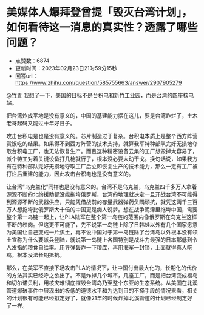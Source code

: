 # 美媒体人爆拜登曾提「毁灭台湾计划」，如何看待这一消息的真实性？透露了哪些问题？
- 点赞数：6874
- 更新时间：2023年02月23日21时59分15秒
- 回答url：https://www.zhihu.com/question/585755663/answer/2907905279
<body>
 <p data-pid="_eyfaXS7"><a class="member_mention" href="https://www.zhihu.com/people/ce3d2d6a5ffce79abf3f843158fac804" data-hash="ce3d2d6a5ffce79abf3f843158fac804" data-hovercard="p$b$ce3d2d6a5ffce79abf3f843158fac804">@竹青</a> 我想了一下，美国的目标不是台积电和新竹工业园，而是台湾的四座核电站。</p>
 <p data-pid="2Js_6yc9">把台湾炸成平地是没有意义的，中国的基建能力摆在这儿，要是台湾炸烂了，土木老哥起码又能过十年好日子。</p>
 <p data-pid="yWyIQtIT">攻击台积电是也是没有意义的。芯片制造过于复杂。台积电本质上是整个西方阵营赏饭吃的结果。如果得不到西方阵营的技术支持，就算我军特种部队完好无损地夺取台积电工厂，也无法恢复生产。而且这种精密设备云集的工厂想毁掉太容易了，派个特工对着关键设备打几枪就行了，根本没必要大动干戈。换句话说，如果我方有在特种部队完好无损地夺取工厂后立即恢复生产的技术能力，那么一定有工厂被打烂后重建的能力，因此攻击台积电也是没有意义的。</p>
 <p data-pid="ecXzugH3">让台湾“乌克兰化”同样也是没有意义的。台湾不是乌克兰，乌克兰四千多万人拿着源源不断的北约援助都没能拖垮俄罗斯，台湾的地理就决定一旦开战台湾不可能得到源源不断的武器供应，只能凭借战前的存量武器弹药负隅顽抗，就凭这两千三百万人想拖垮比俄罗斯大十倍的中国更是痴人说梦。想在战争泥潭里拖垮中国，需要整个第一岛链一起上，让PLA陆军在整个第一岛链的范围内像俄罗斯在乌克兰这样不断的绞肉。但这更不可能了，先不说第一岛链上除了日韩蛙以外有几个国家愿意为美国让自己变成一片焦土，再不说中国对于第一岛链除了台湾岛以外根本没有领土宣称为什么要派兵登陆，就说第一岛链上各国特别是战斗力最强的日本那低到令人发指的粮食自给率。用导弹轰炸一下粮库，再用海军一封锁，上面就得真人吃鸡，根本没法长期抵抗。</p>
 <p data-pid="btyBzHDj">那么，在美军不直接下场攻击PLA的情况下，让中国付出最大化的，长期化的代价的方法其实已经呼之欲出了。不是炸掉几个城市，几座工厂，而是把台湾变成福岛和切尔诺贝利，用核灾难彻底摧毁台湾岛乃至整个东亚的生态系统。从美国在北溪管道爆破事件中展现出的极低的道德水平和为达到目的不择手段的情况来看，相关的计划很有可能已经拟定好了，就像21年的时候炸掉北溪管道的计划已经制定好了一样。</p>
</body>